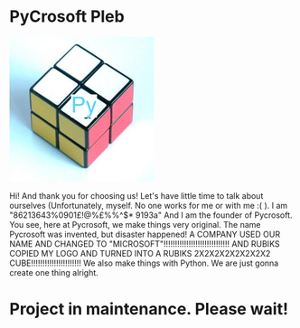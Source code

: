 # PyCrosoft Pleb

![PyCrosoft Logo](./images/Pycrosoft.png)

Hi! And thank you for choosing us! Let's have little time to talk about ourselves (Unfortunately, myself. No one works for me or with me :( ). I am "86213643%0901£$!$@%£%%^$* 9193a" And I am the founder of Pycrosoft. You see, here at Pycrosoft, we make things very original. The name Pycrosoft was invented, but disaster happened! A COMPANY USED OUR NAME AND CHANGED TO "MICROSOFT"!!!!!!!!!!!!!!!!!!!!!!!!!!!!! AND RUBIKS COPIED MY LOGO AND TURNED INTO A RUBIKS 2X2X2X2X2X2X2X2 CUBE!!!!!!!!!!!!!!!!!!!!!! We also make things with Python. We are just gonna create one thing alright. 

# Project in maintenance. Please wait!
